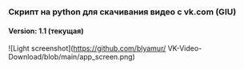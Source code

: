 ### Скрипт на python для скачивания видео с vk.com (GIU)
#### Version: 1.1 (текущая)


![Light screenshot](https://github.com/blyamur/
VK-Video-Download/blob/main/app_screen.png)
